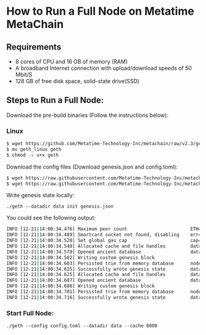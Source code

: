 # How to Run a Full Node on Metatime MetaChain

## Requirements

- 8 cores of CPU and 16 GB of memory (RAM)
- A broadband Internet connection with upload/download speeds of 50 Mbit/S
- 128 GB of free disk space, solid-state drive(SSD)

## Steps to Run a Full Node:
Download the pre-build binaries (Follow the instructions below):

### Linux
```bash
$ wget https://github.com/Metatime-Technology-Inc/metachain/raw/v2.3/geth/geth_linux
$ mv geth_linux geth
$ chmod -v u+x geth
```

Download the config files (Download genesis.json and config.toml):

```bash
$ wget https://raw.githubusercontent.com/Metatime-Technology-Inc/metachain/v2.4/geth/config.toml
$ wget https://raw.githubusercontent.com/Metatime-Technology-Inc/metachain/v2.4/geth/genesis.json
```

Write genesis state locally:

`./geth --datadir data init genesis.json`

You could see the following output:
```bash
INFO [12-21|14:00:34.476] Maximum peer count                       ETH=50 LES=0 total=50
INFO [12-21|14:00:34.489] Smartcard socket not found, disabling    err="stat /run/pcscd/pcscd.comm: no such file or directory"
INFO [12-21|14:00:34.528] Set global gas cap                       cap=50,000,000
INFO [12-21|14:00:34.540] Allocated cache and file handles         database=/home/services/geth/chain_data/geth/chaindata cache=16.00MiB handles=16
INFO [12-21|14:00:34.579] Opened ancient database                  database=/home/services/geth/chain_data/geth/chaindata/ancient/chain readonly=false
INFO [12-21|14:00:34.582] Writing custom genesis block 
INFO [12-21|14:00:34.603] Persisted trie from memory database      nodes=33 size=4.64KiB time=1.396292ms gcnodes=0 gcsize=0.00B gctime=0s livenodes=1 livesize=0.00B
INFO [12-21|14:00:34.625] Successfully wrote genesis state         database=chaindata hash=ef4dd9..fc0dc1
INFO [12-21|14:00:34.625] Allocated cache and file handles         database=/home/services/geth/chain_data/geth/lightchaindata cache=16.00MiB handles=16
INFO [12-21|14:00:34.687] Opened ancient database                  database=/home/services/geth/chain_data/geth/lightchaindata/ancient/chain readonly=false
INFO [12-21|14:00:34.688] Writing custom genesis block 
INFO [12-21|14:00:34.701] Persisted trie from memory database      nodes=33 size=4.64KiB time="518.5µs"  gcnodes=0 gcsize=0.00B gctime=0s livenodes=1 livesize=0.00B
INFO [12-21|14:00:34.716] Successfully wrote genesis state         database=lightchaindata hash=ef4dd9..fc0dc1
```

### Start Full Node:

`./geth --config config.toml --datadir data --cache 8000`
